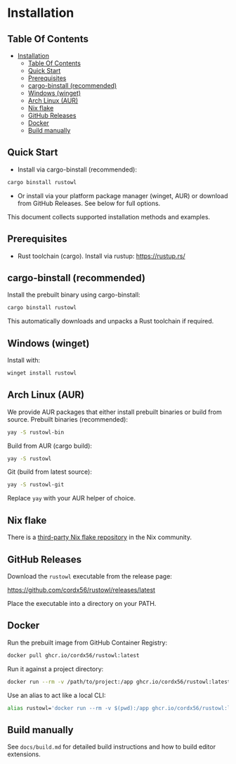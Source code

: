 # Installation

## Table Of Contents

<!--toc:start-->
- [Installation](#installation)
  - [Table Of Contents](#table-of-contents)
  - [Quick Start](#quick-start)
  - [Prerequisites](#prerequisites)
  - [cargo-binstall (recommended)](#cargo-binstall-recommended)
  - [Windows (winget)](#windows-winget)
  - [Arch Linux (AUR)](#arch-linux-aur)
  - [Nix flake](#nix-flake)
  - [GitHub Releases](#github-releases)
  - [Docker](#docker)
  - [Build manually](#build-manually)
  <!--toc:end-->

## Quick Start

- Install via cargo-binstall (recommended):

```bash
cargo binstall rustowl
```

- Or install via your platform package manager (winget, AUR) or download from GitHub Releases. See below for full options.

This document collects supported installation methods and examples.

## Prerequisites

- Rust toolchain (cargo). Install via rustup: https://rustup.rs/

## cargo-binstall (recommended)

Install the prebuilt binary using cargo-binstall:

```bash
cargo binstall rustowl
```

This automatically downloads and unpacks a Rust toolchain if required.

## Windows (winget)

Install with:

```sh
winget install rustowl
```

## Arch Linux (AUR)

We provide AUR packages that either install prebuilt binaries or build from source.
Prebuilt binaries (recommended):

```sh
yay -S rustowl-bin
```

Build from AUR (cargo build):

```sh
yay -S rustowl
```

Git (build from latest source):

```sh
yay -S rustowl-git
```

Replace `yay` with your AUR helper of choice.

## Nix flake

There is a [third-party Nix flake repository](https://github.com/nix-community/rustowl-flake) in the Nix community.

## GitHub Releases

Download the `rustowl` executable from the release page:

https://github.com/cordx56/rustowl/releases/latest

Place the executable into a directory on your PATH.

## Docker

Run the prebuilt image from GitHub Container Registry:

```sh
docker pull ghcr.io/cordx56/rustowl:latest
```

Run it against a project directory:

```sh
docker run --rm -v /path/to/project:/app ghcr.io/cordx56/rustowl:latest
```

Use an alias to act like a local CLI:

```sh
alias rustowl='docker run --rm -v $(pwd):/app ghcr.io/cordx56/rustowl:latest'
```

## Build manually

See `docs/build.md` for detailed build instructions and how to build editor extensions.
